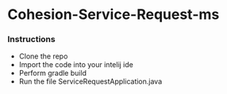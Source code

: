 # Cohesion-Service-Request-ms
### Instructions
  - Clone the repo
  - Import the code into your intelij ide
  - Perform gradle build
  - Run the file ServiceRequestApplication.java

